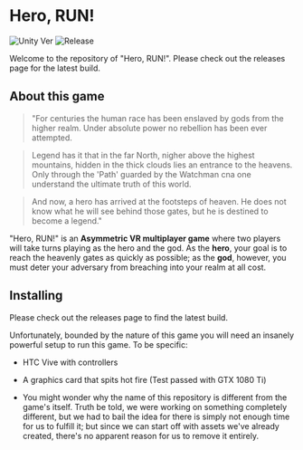 # Hero, RUN!
![Unity Ver][1]
![Release][2]

[1]: https://img.shields.io/badge/Unity%20Version-2017.2.0-brightgreen.svg?style=flat-square
[2]: https://img.shields.io/badge/Release-v2.1.4-blue.svg?style=flat-square

Welcome to the repository of "Hero, RUN!". Please check out the releases page for the latest build.

## About this game
> "For centuries the human race has been enslaved by gods from the higher realm. Under absolute power no rebellion has been ever attempted.


> Legend has it that in the far North, nigher above the highest mountains, hidden in the thick clouds lies an entrance to the heavens. Only through the 'Path' guarded by the Watchman cna one understand the ultimate truth of this world.


> And now, a hero has arrived at the footsteps of heaven. He does not know what he will see behind those gates, but he is destined to become a legend."

"Hero, RUN!" is an **Asymmetric VR multiplayer game** where two players will take turns playing as the hero and the god. As the **hero**, your goal is to reach the heavenly gates as quickly as possible; as the **god**, however, you must deter your adversary from breaching into your realm at all cost.

## Installing
Please check out the releases page to find the latest build.

Unfortunately, bounded by the nature of this game you will need an insanely powerful setup to run this game. To be specific:
- HTC Vive with controllers
- A graphics card that spits hot fire (Test passed with GTX 1080 Ti)





- You might wonder why the name of this repository is different from the game's itself. Truth be told, we were working on something completely different, but we had to bail the idea for there is simply not enough time for us to fulfill it; but since we can start off with assets we've already created, there's no apparent reason for us to remove it entirely.
